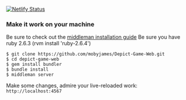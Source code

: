 [![Netlify Status](https://api.netlify.com/api/v1/badges/74e1cb6f-67ce-44ba-9145-756aa0c7f800/deploy-status)](https://app.netlify.com/sites/competent-fermat-26264f/deploys)

### Make it work on your machine

Be sure to check out the [middleman installation guide](https://middlemanapp.com/basics/install/)
Be sure you have ruby 2.6.3 (rvm install 'ruby-2.6.4')
```
$ git clone https://github.com/mobyjames/Depict-Game-Web.git
$ cd depict-game-web
$ gem install bundler
$ bundle install
$ middleman server
```

Make some changes, admire your live-reloaded work: `http://localhost:4567`

